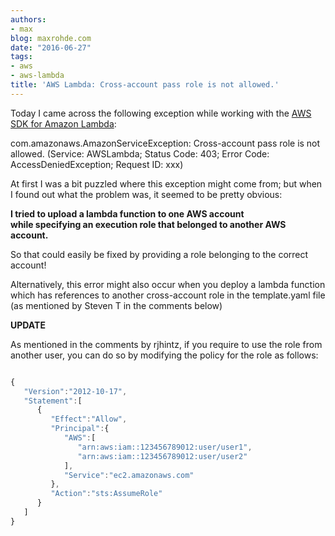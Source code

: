 ```yaml
---
authors:
- max
blog: maxrohde.com
date: "2016-06-27"
tags:
- aws
- aws-lambda
title: 'AWS Lambda: Cross-account pass role is not allowed.'
---
```


Today I came across the following exception while working with the [AWS SDK for Amazon Lambda](http://docs.aws.amazon.com/AWSJavaSDK/latest/javadoc/com/amazonaws/services/lambda/AWSLambda.html):

com.amazonaws.AmazonServiceException: Cross-account pass role is not allowed. (Service: AWSLambda; Status Code: 403; Error Code: AccessDeniedException; Request ID: xxx)

At first I was a bit puzzled where this exception might come from; but when I found out what the problem was, it seemed to be pretty obvious:

**I tried to upload a lambda function to one AWS account while specifying an execution role that belonged to another AWS account.**

So that could easily be fixed by providing a role belonging to the correct account!

Alternatively, this error might also occur when you deploy a lambda function which has references to another cross-account role in the template.yaml file (as mentioned by Steven T in the comments below)

**UPDATE**

As mentioned in the comments by rjhintz, if you require to use the role from another user, you can do so by modifying the policy for the role as follows:

```javascript

{
   "Version":"2012-10-17",
   "Statement":[
      {
         "Effect":"Allow",
         "Principal":{
            "AWS":[
               "arn:aws:iam::123456789012:user/user1",
               "arn:aws:iam::123456789012:user/user2"
            ],
            "Service":"ec2.amazonaws.com"
         },
         "Action":"sts:AssumeRole"
      }
   ]
}
```
